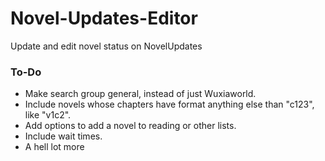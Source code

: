 # Novel-Updates-Editor

Update and edit novel status on NovelUpdates

### To-Do

- Make search group general, instead of just Wuxiaworld.
- Include novels whose chapters have format anything else than "c123", like "v1c2".
- Add options to add a novel to reading or other lists.
- Include wait times.
- A hell lot more
